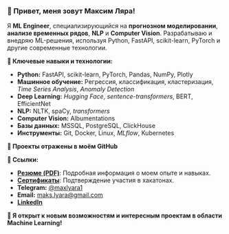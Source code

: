 ### 👋 Привет, меня зовут Максим Ляра!

Я **ML Engineer**, специализирующийся на **прогнозном моделировании**, **анализе временных рядов**, **NLP** и **Computer Vision**.  Разрабатываю и внедряю ML-решения, используя Python, FastAPI, scikit-learn, PyTorch и другие современные технологии.

**🎯 Ключевые навыки и технологии:**

*   **Python:**  FastAPI, scikit-learn, PyTorch, Pandas, NumPy, Plotly
*   **Машинное обучение:**  Регрессия, классификация, кластеризация, *Time Series Analysis*, *Anomaly Detection*
*   **Deep Learning:**  *Hugging Face*, *sentence-transformers*, BERT, EfficientNet
*   **NLP:**  NLTK, spaCy, *transformers*
*   **Computer Vision:**  Albumentations
*   **Базы данных:**  MSSQL, PostgreSQL, ClickHouse
*   **Инструменты:**  Git, Docker, Linux, *MLflow*, Kubernetes

**📁 Проекты отражены в моём GitHub**

**🔗 Ссылки:**

*   **[Резюме (PDF)](https://github.com/maxlyara1/CV/blob/main/Lyara_MLE.pdf)**:  Подробная информация о моем опыте и навыках.
*   **[Сертификаты](https://drive.google.com/drive/folders/1r9MWmdKT1crSFLui4-bHhgw5ErIWPB44?usp=sharing)**:  Подтверждение участия в хакатонах.
*   **Telegram:** [@maxlyara1](https://t.me/maxlyara1)
*   **Email:** [maks.lyara@gmail.com](mailto:maks.lyara@gmail.com)
*  **[LinkedIn](www.linkedin.com/in/maks-lyara-4b6441319)**

**🌱 Я открыт к новым возможностям и интересным проектам в области Machine Learning!**

